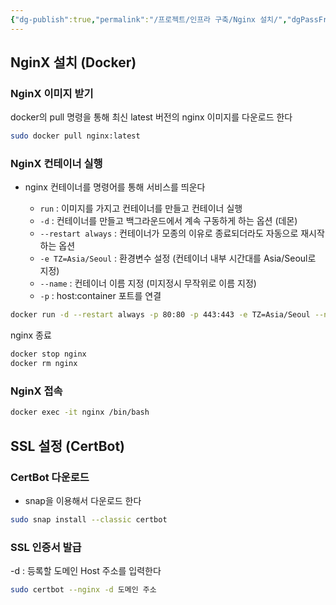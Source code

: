 ```yaml
---
{"dg-publish":true,"permalink":"/프로젝트/인프라 구축/Nginx 설치/","dgPassFrontmatter":true}
---
```




## NginX 설치 (Docker)

### NginX 이미지 받기

docker의 pull 명령을 통해 최신 latest 버전의 nginx 이미지를 다운로드 한다

```bash
sudo docker pull nginx:latest
```

### NginX 컨테이너 실행

- nginx 컨테이너를 명령어를 통해 서비스를 띄운다
  
    - `run` : 이미지를 가지고 컨테이너를 만들고 컨테이너 실행
    - `-d` : 컨테이너를 만들고 백그라운드에서 계속 구동하게 하는 옵션 (데몬)
    - `--restart always` : 컨테이너가 모종의 이유로 종료되더라도 자동으로 재시작하는 옵션
    - `-e TZ=Asia/Seoul` : 환경변수 설정 (컨테이너 내부 시간대를 Asia/Seoul로 지정)
    - `--name` : 컨테이너 이름 지정 (미지정시 무작위로 이름 지정)
    - `-p` : host:container 포트를 연결

```bash
docker run -d --restart always -p 80:80 -p 443:443 -e TZ=Asia/Seoul --name nginx -u root nginx:latest
```

nginx 종료

```bash
docker stop nginx
docker rm nginx
```

### NginX 접속

```bash
docker exec -it nginx /bin/bash
```

## SSL 설정 (CertBot)

### CertBot 다운로드

- snap을 이용해서 다운로드 한다

```bash
sudo snap install --classic certbot
```

### SSL 인증서 발급

 -d : 등록할 도메인 Host 주소를 입력한다

```bash
sudo certbot --nginx -d 도메인 주소
```
